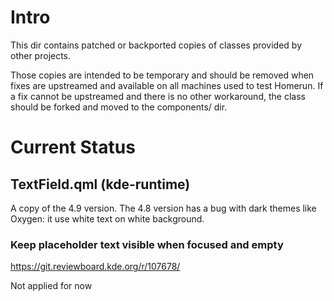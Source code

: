 # Intro

This dir contains patched or backported copies of classes provided by other
projects.

Those copies are intended to be temporary and should be removed when fixes are
upstreamed and available on all machines used to test Homerun. If a fix cannot
be upstreamed and there is no other workaround, the class should be forked and
moved to the components/ dir.

# Current Status

## TextField.qml (kde-runtime)
A copy of the 4.9 version. The 4.8 version has a bug with dark themes like
Oxygen: it use white text on white background.

### Keep placeholder text visible when focused and empty
<https://git.reviewboard.kde.org/r/107678/>

Not applied for now
